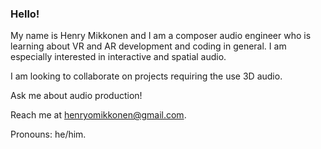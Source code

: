 ### Hello!

My name is Henry Mikkonen and I am a composer audio engineer who is learning about VR and AR development and coding in general. I am especially interested in interactive and spatial audio.

I am looking to collaborate on projects requiring the use 3D audio.

Ask me about audio production!

Reach me at henryomikkonen@gmail.com.

Pronouns: he/him.

<!--
**henrymik/henrymik** is a ✨ _special_ ✨ repository because its `README.md` (this file) appears on your GitHub profile.

Here are some ideas to get you started:

- 🔭 I’m currently working on ... 
- 🌱 I’m currently learning ... VR and AR development as well as working with audio middleware such as Wwise and FMOD.
- 👯 I’m looking to collaborate on ... 
- 🤔 I’m looking for help with ...
- 💬 Ask me about ... Audio production!
- 📫 How to reach me: ... henryomikkonen@gmail.com
- 😄 Pronouns: ... He/Him
- ⚡ Fun fact: ... 
-->
